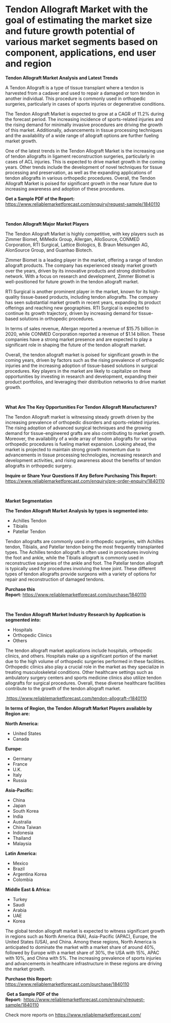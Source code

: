 <p><h1>Tendon Allograft Market with the goal of estimating the market size and future growth potential of various market segments based on component, applications, end user and region</h1></p><p><strong>Tendon Allograft Market Analysis and Latest Trends</strong></p>
<p><p>A Tendon Allograft is a type of tissue transplant where a tendon is harvested from a cadaver and used to repair a damaged or torn tendon in another individual. This procedure is commonly used in orthopedic surgeries, particularly in cases of sports injuries or degenerative conditions.</p><p>The Tendon Allograft Market is expected to grow at a CAGR of 11.2% during the forecast period. The increasing incidence of sports-related injuries and the rising demand for minimally invasive procedures are driving the growth of this market. Additionally, advancements in tissue processing techniques and the availability of a wide range of allograft options are further fueling market growth.</p><p>One of the latest trends in the Tendon Allograft Market is the increasing use of tendon allografts in ligament reconstruction surgeries, particularly in cases of ACL injuries. This is expected to drive market growth in the coming years. Other trends include the development of novel techniques for tissue processing and preservation, as well as the expanding applications of tendon allografts in various orthopedic procedures. Overall, the Tendon Allograft Market is poised for significant growth in the near future due to increasing awareness and adoption of these procedures.</p></p>
<p><strong>Get a Sample PDF of the Report:&nbsp;</strong> <a href="https://www.reliablemarketforecast.com/enquiry/request-sample/1840110">https://www.reliablemarketforecast.com/enquiry/request-sample/1840110</a></p>
<p>&nbsp;</p>
<p><strong>Tendon Allograft Major Market Players</strong></p>
<p><p>The Tendon Allograft Market is highly competitive, with key players such as Zimmer Biomet, MiMedix Group, Allergan, AlloSource, CONMED Corporation, RTI Surgical, Lattice Biologics, B. Braun Melsungen AG, AlonSource Group, and Guanhao Biotech. </p><p>Zimmer Biomet is a leading player in the market, offering a range of tendon allograft products. The company has experienced steady market growth over the years, driven by its innovative products and strong distribution network. With a focus on research and development, Zimmer Biomet is well-positioned for future growth in the tendon allograft market.</p><p>RTI Surgical is another prominent player in the market, known for its high-quality tissue-based products, including tendon allografts. The company has seen substantial market growth in recent years, expanding its product offerings and reaching new geographies. RTI Surgical is expected to continue its growth trajectory, driven by increasing demand for tissue-based solutions in orthopedic procedures.</p><p>In terms of sales revenue, Allergan reported a revenue of $15.75 billion in 2020, while CONMED Corporation reported a revenue of $1.14 billion. These companies have a strong market presence and are expected to play a significant role in shaping the future of the tendon allograft market.</p><p>Overall, the tendon allograft market is poised for significant growth in the coming years, driven by factors such as the rising prevalence of orthopedic injuries and the increasing adoption of tissue-based solutions in surgical procedures. Key players in the market are likely to capitalize on these opportunities by investing in research and development, expanding their product portfolios, and leveraging their distribution networks to drive market growth.</p></p>
<p>&nbsp;</p>
<p><strong>What Are The Key Opportunities For Tendon Allograft Manufacturers?</strong></p>
<p><p>The Tendon Allograft market is witnessing steady growth driven by the increasing prevalence of orthopedic disorders and sports-related injuries. The rising adoption of advanced surgical techniques and the growing demand for tissue-engineered grafts are also contributing to market growth. Moreover, the availability of a wide array of tendon allografts for various orthopedic procedures is fueling market expansion. Looking ahead, the market is projected to maintain strong growth momentum due to advancements in tissue processing technologies, increasing research and development activities, and rising awareness about the benefits of tendon allografts in orthopedic surgery.</p></p>
<p><strong>Inquire or Share Your Questions If Any Before Purchasing This Report:</strong> <a href="https://www.reliablemarketforecast.com/enquiry/pre-order-enquiry/1840110">https://www.reliablemarketforecast.com/enquiry/pre-order-enquiry/1840110</a></p>
<p>&nbsp;</p>
<p><strong>Market Segmentation</strong></p>
<p><strong>The Tendon Allograft Market Analysis by types is segmented into:</strong></p>
<p><ul><li>Achilles Tendon</li><li>Tibialis</li><li>Patellar Tendon</li></ul></p>
<p><p>Tendon allografts are commonly used in orthopedic surgeries, with Achilles tendon, Tibialis, and Patellar tendon being the most frequently transplanted types. The Achilles tendon allograft is often used in procedures involving the foot and ankle, while the Tibialis allograft is commonly used in reconstructive surgeries of the ankle and foot. The Patellar tendon allograft is typically used for procedures involving the knee joint. These different types of tendon allografts provide surgeons with a variety of options for repair and reconstruction of damaged tendons.</p></p>
<p><strong>Purchase this Report:&nbsp;</strong><a href="https://www.reliablemarketforecast.com/purchase/1840110">https://www.reliablemarketforecast.com/purchase/1840110</a></p>
<p>&nbsp;</p>
<p><strong>The Tendon Allograft Market Industry Research by Application is segmented into:</strong></p>
<p><ul><li>Hospitals</li><li>Orthopedic Clinics</li><li>Others</li></ul></p>
<p><p>The tendon allograft market applications include hospitals, orthopedic clinics, and others. Hospitals make up a significant portion of the market due to the high volume of orthopedic surgeries performed in these facilities. Orthopedic clinics also play a crucial role in the market as they specialize in treating musculoskeletal conditions. Other healthcare settings such as ambulatory surgery centers and sports medicine clinics also utilize tendon allografts for surgical procedures. Overall, these diverse healthcare facilities contribute to the growth of the tendon allograft market.</p></p>
<p><a href="https://www.reliablemarketforecast.com/tendon-allograft-r1840110">&nbsp;https://www.reliablemarketforecast.com/tendon-allograft-r1840110</a></p>
<p><strong>In terms of Region, the Tendon Allograft Market Players available by Region are:</strong></p>
<p>
    <p> <strong> North America: </strong>
        <ul>
            <li>United States</li>
            <li>Canada</li>
        </ul>
        </p> 
    <p> <strong> Europe: </strong>
        <ul>
            <li>Germany</li>
            <li>France</li>
            <li>U.K.</li>
            <li>Italy</li>
            <li>Russia</li>
        </ul>
        </p> 
    <p> <strong> Asia-Pacific: </strong>
        <ul>
            <li>China</li>
            <li>Japan</li>
            <li>South Korea</li>
            <li>India</li>
            <li>Australia</li>
            <li>China Taiwan</li>
            <li>Indonesia</li>
            <li>Thailand</li>
            <li>Malaysia</li>
        </ul>
        </p> 
    <p> <strong> Latin America: </strong>
        <ul>
            <li>Mexico</li>
            <li>Brazil</li>
            <li>Argentina Korea</li>
            <li>Colombia</li>
        </ul>
        </p> 
    <p> <strong> Middle East & Africa: </strong>
        <ul>
            <li>Turkey</li>
            <li>Saudi</li>
            <li>Arabia</li>
            <li>UAE</li>
            <li>Korea</li>
        </ul>
    </p>
    </p>
<p><p>The global tendon allograft market is expected to witness significant growth in regions such as North America (NA), Asia-Pacific (APAC), Europe, the United States (USA), and China. Among these regions, North America is anticipated to dominate the market with a market share of around 40%, followed by Europe with a market share of 30%, the USA with 15%, APAC with 10%, and China with 5%. The increasing prevalence of sports injuries and advancements in healthcare infrastructure in these regions are driving the market growth.</p></p>
<p><strong>Purchase this Report: </strong><a href="https://www.reliablemarketforecast.com/purchase/1840110">https://www.reliablemarketforecast.com/purchase/1840110</a></p>
<p>&nbsp;<strong>Get a Sample PDF of the Report:&nbsp;&nbsp;</strong><a href="https://www.reliablemarketforecast.com/enquiry/request-sample/1840110">https://www.reliablemarketforecast.com/enquiry/request-sample/1840110</a></p>
<p><strong></strong></p>
<p>Check more reports on <a href="https://www.reliablemarketforecast.com/">https://www.reliablemarketforecast.com/</a></p>